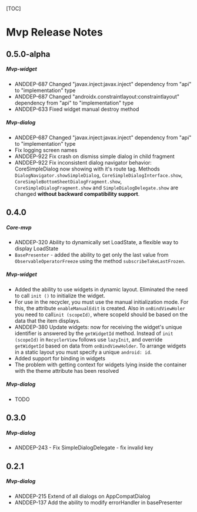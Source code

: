 [TOC]
# Mvp Release Notes
## 0.5.0-alpha
##### Mvp-widget
* ANDDEP-687 Changed "javax.inject:javax.inject" dependency from "api" to "implementation" type
* ANDDEP-687 Changed "androidx.constraintlayout:constraintlayout" dependency from "api" to "implementation" type
* ANDDEP-633 Fixed widget manual destroy method
##### Mvp-dialog
* ANDDEP-687 Changed "javax.inject:javax.inject" dependency from "api" to "implementation" type
* Fix logging screen names
* ANDDEP-922 Fix crash on dismiss simple dialog in child fragment
* ANDDEP-922 Fix inconsistent dialog navigator behavior: CoreSimpleDialog now showing with it's route tag. Methods `DialogNavigator.showSimpleDialog`, `CoreSimpleDialogInterface.show`, `CoreSimpleBottomSheetDialogFragment.show`, `CoreSimpleDialogFragment.show` and `SimpleDialogDelegate.show` are changed **without backward compatibility support**. 
## 0.4.0
##### Core-mvp
* ANDDEP-320 Ability to dynamically set LoadState, a flexible way to display LoadState
* `BasePresenter` - added the ability to get only the last value from` ObservableOperatorFreeze` using the method
`subscribeTakeLastFrozen`.
##### Mvp-widget
* Added the ability to use widgets in dynamic layout. Eliminated the need to call `init ()` to initialize the widget.
* For use in the recycler, you must use the manual initialization mode. For this, the attribute `enableManualEdit` is created. Also in `onBindViewHoler` you need to call` init (scopeId) `, where scopeId should be based on the data that the item displays.
* ANDDEP-380 Update widgets: now for receiving the widget's unique identifier is answered by the `getWidgetId` method. Instead of `init (scopeId)` in `RecyclerView` follows use `lazyInit`, and override` getWidgetId` based on data from `onBindViewHolder`. To arrange widgets in a static layout you must specify a unique `android: id`.
* Added support for binding in widgets
* The problem with getting context for widgets lying inside the container with the theme attribute has been resolved
##### Mvp-dialog
* TODO
## 0.3.0
##### Mvp-dialog
* ANDDEP-243 - Fix SimpleDialogDelegate - fix invalid key
## 0.2.1
##### Mvp-dialog
* ANDDEP-215 Extend of all dialogs on AppCompatDialog
* ANDDEP-137 Add the ability to modify errorHandler in basePresenter